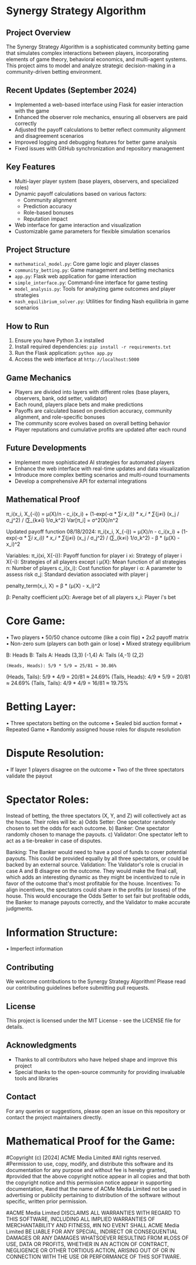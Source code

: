 # Synergy Strategy Algorithm

## Project Overview
The Synergy Strategy Algorithm is a sophisticated community betting game that simulates complex interactions between players, incorporating elements of game theory, behavioral economics, and multi-agent systems. This project aims to model and analyze strategic decision-making in a community-driven betting environment. 

## Recent Updates (September 2024)
- Implemented a web-based interface using Flask for easier interaction with the game
- Enhanced the observer role mechanics, ensuring all observers are paid correctly
- Adjusted the payoff calculations to better reflect community alignment and disagreement scenarios
- Improved logging and debugging features for better game analysis
- Fixed issues with GitHub synchronization and repository management

## Key Features
- Multi-layer player system (base players, observers, and specialized roles)
- Dynamic payoff calculations based on various factors:
  - Community alignment
  - Prediction accuracy
  - Role-based bonuses
  - Reputation impact
- Web interface for game interaction and visualization
- Customizable game parameters for flexible simulation scenarios

## Project Structure
- `mathematical_model.py`: Core game logic and player classes
- `community_betting.py`: Game management and betting mechanics
- `app.py`: Flask web application for game interaction
- `simple_interface.py`: Command-line interface for game testing
- `model_analysis.py`: Tools for analyzing game outcomes and player strategies
- `nash_equilibrium_solver.py`: Utilities for finding Nash equilibria in game scenarios

## How to Run
1. Ensure you have Python 3.x installed
2. Install required dependencies: `pip install -r requirements.txt`
3. Run the Flask application: `python app.py`
4. Access the web interface at `http://localhost:5000`

## Game Mechanics
- Players are divided into layers with different roles (base players, observers, bank, odd setter, validator)
- Each round, players place bets and make predictions
- Payoffs are calculated based on prediction accuracy, community alignment, and role-specific bonuses
- The community score evolves based on overall betting behavior
- Player reputations and cumulative profits are updated after each round

## Future Developments
- Implement more sophisticated AI strategies for automated players
- Enhance the web interface with real-time updates and data visualization
- Introduce more complex betting scenarios and multi-round tournaments
- Develop a comprehensive API for external integrations

## Mathematical Proof

π_i(x_i, X_{-i}) = μ(X)/n - c_i(x_i) + (1-exp(-α * ∑_i x_i)) * x_i * ∑_{j≠i} (x_j / σ_j^2) / (∑_{k≠i} 1/σ_k^2)
Var[π_i] = σ^2(X)/n^2

Updated payoff function 08/18/2024:
π_i(x_i, X_{-i}) = μ(X)/n - c_i(x_i) + (1-exp(-α * ∑_i x_i)) * x_i * ∑_{j≠i} (x_j / σ_j^2) / (∑_{k≠i} 1/σ_k^2) - β * (μ(X) - x_i)^2

Variables:
π_i(xi, X{-i}): Payoff function for player i
xi: Strategy of player i 
X{-i}: Strategies of all players except i 
μ(X): Mean function of all strategies 
n: Number of players 
c_i(x_i): Cost function for player i 
α: A parameter to assess risk
σ_j: Standard deviation associated with player j

penalty_term(x_i, X) = β * (μ(X) - x_i)^2

β: Penalty coefficient
μ(X): Average bet of all players
x_i: Player i's bet

# Core Game:
• Two players
• 50/50 chance outcome (like a coin flip)
• 2x2 payoff matrix
• Non-zero sum (players can both gain or lose)
• Mixed strategy equilibrium

B: Heads    B: Tails
A: Heads  (3,3)      (-1,4)
A: Tails  (4,-1)     (2,2)

	(Heads, Heads): 5/9 * 5/9 = 25/81 ≈ 30.86%
(Heads, Tails): 5/9 * 4/9 = 20/81 ≈ 24.69%
(Tails, Heads): 4/9 * 5/9 = 20/81 ≈ 24.69%
(Tails, Tails): 4/9 * 4/9 = 16/81 ≈ 19.75%

# Betting Layer:
• Three spectators betting on the outcome
• Sealed bid auction format
• Repeated Game
• Randomly assigned house roles for dispute resolution

# Dispute Resolution:
• If layer 1 players disagree on the outcome
• Two of the three spectators validate the payout

# Spectator Roles: 
Instead of betting, the three spectators (X, Y, and Z) will collectively act as the house.
Their roles will be: 
a) Odds Setter: One spectator randomly chosen to set the odds for each outcome. 
b) Banker: One spectator randomly chosen to manage the payouts. 
c) Validator: One spectator left to act as a tie-breaker in case of disputes.

Banking: The Banker would need to have a pool of funds to cover potential payouts. This could be provided equally by all three spectators, or could be backed by an external source.
Validation: The Validator's role is crucial in case A and B disagree on the outcome. They would make the final call, which adds an interesting dynamic as they might be incentivized to rule in favor of the outcome that's most profitable for the house.
Incentives: To align incentives, the spectators could share in the profits (or losses) of the house. This would encourage the Odds Setter to set fair but profitable odds, the Banker to manage payouts correctly, and the Validator to make accurate judgments.

# Information Structure:
•	Imperfect information

## Contributing
We welcome contributions to the Synergy Strategy Algorithm! Please read our contributing guidelines before submitting pull requests.

## License
This project is licensed under the MIT License - see the LICENSE file for details.

## Acknowledgments
- Thanks to all contributors who have helped shape and improve this project
- Special thanks to the open-source community for providing invaluable tools and libraries

## Contact
For any queries or suggestions, please open an issue on this repository or contact the project maintainers directly.
# Mathematical Proof for the Game:

#Copyright (c) [2024] ACME Media Limited
#All rights reserved.
#Permission to use, copy, modify, and distribute this software and its documentation for any purpose and without fee is hereby granted,
#provided that the above copyright notice appear in all copies and that both the copyright notice and this permission notice appear in supporting documentation, 
#and that the name of ACMe Media Limited not be used in advertising or publicity pertaining to distribution of the software without specific, written prior permission.

#ACME Media Limited DISCLAIMS ALL WARRANTIES WITH REGARD TO THIS SOFTWARE, INCLUDING ALL IMPLIED WARRANTIES OF MERCHANTABILITY AND FITNESS, 
#IN NO EVENT SHALL ACME Media Limited BE LIABLE FOR ANY SPECIAL, INDIRECT OR CONSEQUENTIAL DAMAGES OR ANY DAMAGES WHATSOEVER RESULTING FROM 
#LOSS OF USE, DATA OR PROFITS, WHETHER IN AN ACTION OF CONTRACT, NEGLIGENCE OR OTHER TORTIOUS ACTION, ARISING OUT OF OR IN CONNECTION WITH THE USE OR PERFORMANCE OF THIS SOFTWARE.
